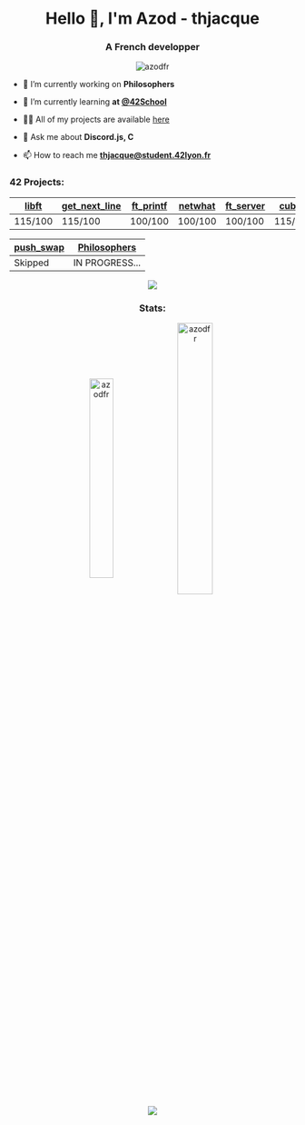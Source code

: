 <h1 align="center">Hello 👋, I'm Azod - thjacque</h1>
<h3 align="center">A French developper</h3>

<p align="center"> <img src="https://komarev.com/ghpvc/?username=azodfr&label=Profile%20views&color=0e75b6&style=flat" alt="azodfr" /> </p>

- 🔭 I’m currently working on **Philosophers**

- 🌱 I’m currently learning **at [@42School](https://github.com/42School)**

- 👨‍💻 All of my projects are available [here](https://github.com/AzodFR?tab=repositories)

- 💬 Ask me about **Discord.js, C**

- 📫 How to reach me **thjacque@student.42lyon.fr**

<h3 align="left">42 Projects:</h3>

|[libft](https://github.com/AzodFR/libft) | [get_next_line](https://github.com/AzodFR/get_next_line) | [ft_printf](https://github.com/AzodFR/ft_printf) | [netwhat](https://github.com/AzodFR/netwhat) | [ft_server](https://github.com/AzodFR/ft_server) | [cub3d](https://github.com/AzodFR/cub3d) | [libasm](https://github.com/AzodFR/libasm) | [ft_services](https://github.com/AzodFR/ft_services) | [minishell](https://github.com/AzodFR/minishell) | 
|---------|---------|---------|---------|---------|---------|---------|---------|---------|
| 115/100 | 115/100 | 100/100 | 100/100 | 100/100 | 115/100 | 100/100 | 100/100 | 100/100 |

|[push_swap](https://github.com/AzodFR/push_swap_example)|[Philosophers](https://github.com/AzodFR/Philosophers) |
|---------|----------------|
| Skipped | IN PROGRESS... |

<p align="center"><img align="center" src="https://media4.giphy.com/media/GDxw5aMKnu89BNEzLd/giphy.gif" /></p>


<h3 align="center">Stats:</h3>
<p align="center"><img align="center" src="https://github-readme-stats.vercel.app/api/top-langs?username=azodfr&show_icons=true&locale=en&layout=compact" alt="azodfr" height="30%" width="29%"/>&nbsp;<img align="center" src="https://github-readme-stats.vercel.app/api?username=azodfr&show_icons=true&locale=en" alt="azodfr" height="35%" width="35%" /></p>

<p align="center"><img align="center" src="https://bit.ly/39KwA4g"/>

